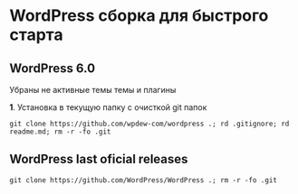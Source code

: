 # WordPress сборка для быстрого старта

## WordPress 6.0

Убраны не активные темы темы и плагины

**1**. Установка в текущую папку с очисткой git папок 
```
git clone https://github.com/wpdew-com/wordpress .; rd .gitignore; rd readme.md; rm -r -fo .git
```

## WordPress last oficial releases
```
git clone https://github.com/WordPress/WordPress .; rm -r -fo .git 
```